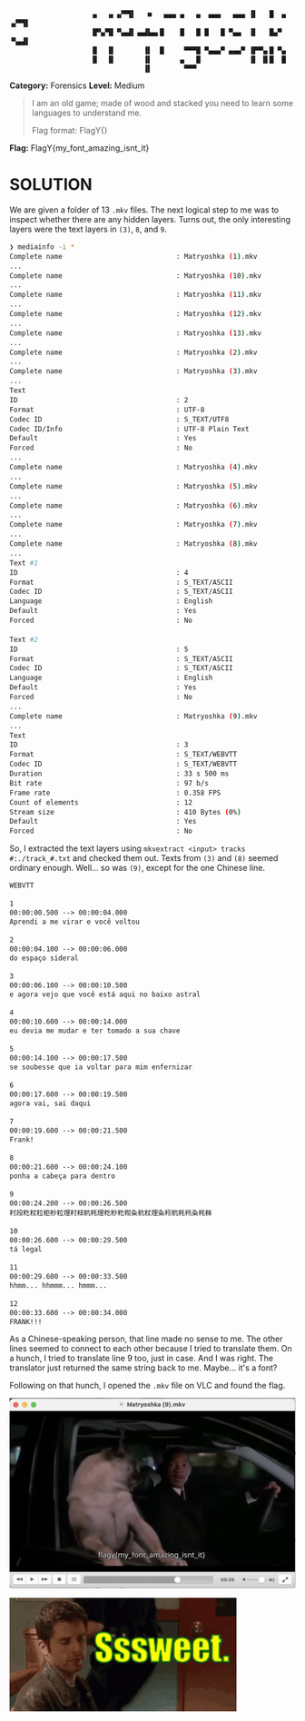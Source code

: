 ```
                    ▗▖  ▗▖▗▞▀▜▌   ■   ▄▄▄ ▄   ▄  ▄▄▄   ▄▄▄ ▐▌   █  ▄ ▗▞▀▜▌
                    ▐▛▚▞▜▌▝▚▄▟▌▗▄▟▙▄▖█    █   █ █   █ ▀▄▄  ▐▌   █▄▀  ▝▚▄▟▌
                    ▐▌  ▐▌       ▐▌  █     ▀▀▀█ ▀▄▄▄▀ ▄▄▄▀ ▐▛▀▚▖█ ▀▄      
                    ▐▌  ▐▌       ▐▌       ▄   █            ▐▌ ▐▌█  █      
                                 ▐▌        ▀▀▀                            
```

**Category:** Forensics
**Level:** Medium
> I am an old game; made of wood and stacked you need to learn some languages to understand me.
> 
> Flag format: FlagY{}

**Flag:** FlagY{my_font_amazing_isnt_it}

# SOLUTION

We are given a folder of 13 `.mkv` files. The next logical step to me was to inspect whether there are any hidden layers. Turns out, the only interesting layers were the text layers in `(3)`, `8`, and `9`.

```bash
❯ mediainfo -i *
Complete name                            : Matryoshka (1).mkv
...
Complete name                            : Matryoshka (10).mkv
...
Complete name                            : Matryoshka (11).mkv
...
Complete name                            : Matryoshka (12).mkv
...
Complete name                            : Matryoshka (13).mkv
...
Complete name                            : Matryoshka (2).mkv
...
Complete name                            : Matryoshka (3).mkv
...
Text
ID                                       : 2
Format                                   : UTF-8
Codec ID                                 : S_TEXT/UTF8
Codec ID/Info                            : UTF-8 Plain Text
Default                                  : Yes
Forced                                   : No
...
Complete name                            : Matryoshka (4).mkv
...
Complete name                            : Matryoshka (5).mkv
...
Complete name                            : Matryoshka (6).mkv
...
Complete name                            : Matryoshka (7).mkv
...
Complete name                            : Matryoshka (8).mkv
...
Text #1
ID                                       : 4
Format                                   : S_TEXT/ASCII
Codec ID                                 : S_TEXT/ASCII
Language                                 : English
Default                                  : Yes
Forced                                   : No

Text #2
ID                                       : 5
Format                                   : S_TEXT/ASCII
Codec ID                                 : S_TEXT/ASCII
Language                                 : English
Default                                  : Yes
Forced                                   : No
...
Complete name                            : Matryoshka (9).mkv
...
Text
ID                                       : 3
Format                                   : S_TEXT/WEBVTT
Codec ID                                 : S_TEXT/WEBVTT
Duration                                 : 33 s 500 ms
Bit rate                                 : 97 b/s
Frame rate                               : 0.358 FPS
Count of elements                        : 12
Stream size                              : 410 Bytes (0%)
Default                                  : Yes
Forced                                   : No
```

So, I extracted the text layers using `mkvextract <input> tracks #:./track_#.txt` and checked them out. Texts from `(3)` and `(8)` seemed ordinary enough. Well... so was `(9)`, except for the one Chinese line.

```
WEBVTT

1
00:00:00.500 --> 00:00:04.000
Aprendi a me virar e você voltou

2
00:00:04.100 --> 00:00:06.000
do espaço sideral

3
00:00:06.100 --> 00:00:10.500
e agora vejo que você está aqui no baixo astral

4
00:00:10.600 --> 00:00:14.000
eu devia me mudar e ter tomado a sua chave

5
00:00:14.100 --> 00:00:17.500
se soubesse que ia voltar para mim enfernizar

6
00:00:17.600 --> 00:00:19.500
agora vai, sai daqui

7
00:00:19.600 --> 00:00:21.500
Frank!

8
00:00:21.600 --> 00:00:24.100
ponha a cabeça para dentro

9
00:00:24.200 --> 00:00:26.500
籿段籺粀粒粔粆粒理籿粈粇粍理籺粆籺粓粂粇粀理粂粌粇粍籸粂粍粖

10
00:00:26.600 --> 00:00:29.500
tá legal

11
00:00:29.600 --> 00:00:33.500
hhmm... hhmmm... hmmm...

12
00:00:33.600 --> 00:00:34.000
FRANK!!!
```

As a Chinese-speaking person, that line made no sense to me. The other lines seemed to connect to each other because I tried to translate them. On a hunch, I tried to translate line 9 too, just in case. And I was right. The translator just returned the same string back to me. Maybe... it's a font?

Following on that hunch, I opened the `.mkv` file on VLC and found the flag.


![](assets/mat-flag.png)

![](/assets/images/sweet.gif)